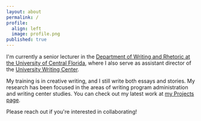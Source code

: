 ```yaml
---
layout: about
permalink: /
profile:
  align: left
  image: profile.png
published: true
---
```


I'm currently a senior lecturer in the [Department of Writing and Rhetoric at the University of Central Florida](https://cah.ucf.edu/writingrhetoric/), where I also serve as assistant director of the [University Writing Center](https://uwc.cah.ucf.edu/). 

My training is in creative writing, and I still write both essays and stories. My research has been focused in the areas of writing program administration and writing center studies. You can check out my latest work at [my Projects page](projects).

Please reach out if you're interested in collaborating!